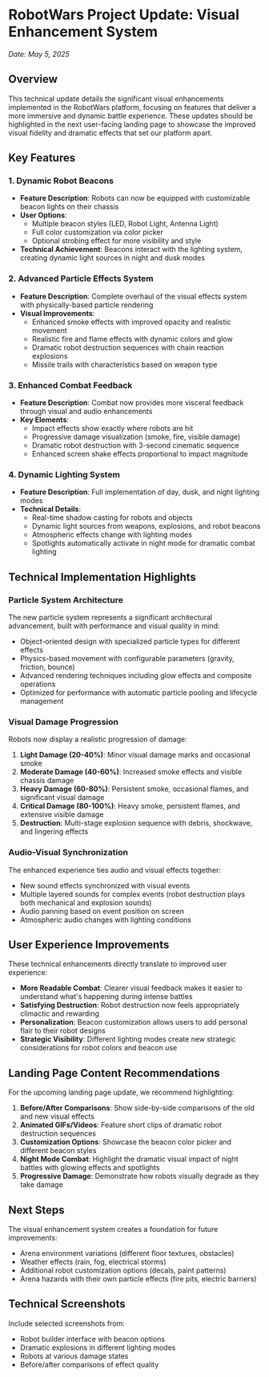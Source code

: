 # RobotWars Project Update: Visual Enhancement System

*Date: May 5, 2025*

## Overview

This technical update details the significant visual enhancements implemented in the RobotWars platform, focusing on features that deliver a more immersive and dynamic battle experience. These updates should be highlighted in the next user-facing landing page to showcase the improved visual fidelity and dramatic effects that set our platform apart.

## Key Features

### 1. Dynamic Robot Beacons

- **Feature Description**: Robots can now be equipped with customizable beacon lights on their chassis
- **User Options**:
  - Multiple beacon styles (LED, Robot Light, Antenna Light)
  - Full color customization via color picker
  - Optional strobing effect for more visibility and style
- **Technical Achievement**: Beacons interact with the lighting system, creating dynamic light sources in night and dusk modes

### 2. Advanced Particle Effects System

- **Feature Description**: Complete overhaul of the visual effects system with physically-based particle rendering
- **Visual Improvements**:
  - Enhanced smoke effects with improved opacity and realistic movement
  - Realistic fire and flame effects with dynamic colors and glow
  - Dramatic robot destruction sequences with chain reaction explosions
  - Missile trails with characteristics based on weapon type

### 3. Enhanced Combat Feedback

- **Feature Description**: Combat now provides more visceral feedback through visual and audio enhancements
- **Key Elements**:
  - Impact effects show exactly where robots are hit
  - Progressive damage visualization (smoke, fire, visible damage)
  - Dramatic robot destruction with 3-second cinematic sequence
  - Enhanced screen shake effects proportional to impact magnitude

### 4. Dynamic Lighting System

- **Feature Description**: Full implementation of day, dusk, and night lighting modes
- **Technical Details**:
  - Real-time shadow casting for robots and objects
  - Dynamic light sources from weapons, explosions, and robot beacons
  - Atmospheric effects change with lighting modes
  - Spotlights automatically activate in night mode for dramatic combat lighting

## Technical Implementation Highlights

### Particle System Architecture

The new particle system represents a significant architectural advancement, built with performance and visual quality in mind:

- Object-oriented design with specialized particle types for different effects
- Physics-based movement with configurable parameters (gravity, friction, bounce)
- Advanced rendering techniques including glow effects and composite operations
- Optimized for performance with automatic particle pooling and lifecycle management

### Visual Damage Progression

Robots now display a realistic progression of damage:

1. **Light Damage (20-40%)**: Minor visual damage marks and occasional smoke
2. **Moderate Damage (40-60%)**: Increased smoke effects and visible chassis damage
3. **Heavy Damage (60-80%)**: Persistent smoke, occasional flames, and significant visual damage
4. **Critical Damage (80-100%)**: Heavy smoke, persistent flames, and extensive visible damage
5. **Destruction**: Multi-stage explosion sequence with debris, shockwave, and lingering effects

### Audio-Visual Synchronization

The enhanced experience ties audio and visual effects together:

- New sound effects synchronized with visual events
- Multiple layered sounds for complex events (robot destruction plays both mechanical and explosion sounds)
- Audio panning based on event position on screen
- Atmospheric audio changes with lighting conditions

## User Experience Improvements

These technical enhancements directly translate to improved user experience:

- **More Readable Combat**: Clearer visual feedback makes it easier to understand what's happening during intense battles
- **Satisfying Destruction**: Robot destruction now feels appropriately climactic and rewarding
- **Personalization**: Beacon customization allows users to add personal flair to their robot designs
- **Strategic Visibility**: Different lighting modes create new strategic considerations for robot colors and beacon use

## Landing Page Content Recommendations

For the upcoming landing page update, we recommend highlighting:

1. **Before/After Comparisons**: Show side-by-side comparisons of the old and new visual effects
2. **Animated GIFs/Videos**: Feature short clips of dramatic robot destruction sequences
3. **Customization Options**: Showcase the beacon color picker and different beacon styles
4. **Night Mode Combat**: Highlight the dramatic visual impact of night battles with glowing effects and spotlights
5. **Progressive Damage**: Demonstrate how robots visually degrade as they take damage

## Next Steps

The visual enhancement system creates a foundation for future improvements:

- Arena environment variations (different floor textures, obstacles)
- Weather effects (rain, fog, electrical storms)
- Additional robot customization options (decals, paint patterns)
- Arena hazards with their own particle effects (fire pits, electric barriers)

## Technical Screenshots

Include selected screenshots from:
- Robot builder interface with beacon options
- Dramatic explosions in different lighting modes
- Robots at various damage states
- Before/after comparisons of effect quality